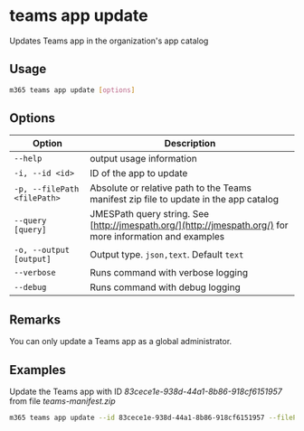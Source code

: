 # teams app update

Updates Teams app in the organization's app catalog

## Usage

```sh
m365 teams app update [options]
```

## Options

Option|Description
------|-----------
`--help`|output usage information
`-i, --id <id>`|ID of the app to update
`-p, --filePath <filePath>`|Absolute or relative path to the Teams manifest zip file to update in the app catalog
`--query [query]`|JMESPath query string. See [http://jmespath.org/](http://jmespath.org/) for more information and examples
`-o, --output [output]`|Output type. `json,text`. Default `text`
`--verbose`|Runs command with verbose logging
`--debug`|Runs command with debug logging

## Remarks

You can only update a Teams app as a global administrator.

## Examples

Update the Teams app with ID _83cece1e-938d-44a1-8b86-918cf6151957_ from file _teams-manifest.zip_

```sh
m365 teams app update --id 83cece1e-938d-44a1-8b86-918cf6151957 --filePath ./teams-manifest.zip
```